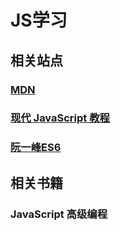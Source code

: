 # JS学习

## 相关站点

### [MDN](https://developer.mozilla.org/zh-CN/docs/Web/JavaScript)
### [现代 JavaScript 教程](https://zh.javascript.info/)
### [阮一峰ES6](https://es6.ruanyifeng.com/)
## 相关书籍

### JavaScript 高级编程